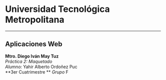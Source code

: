 # Universidad Tecnológica Metropolitana
---
## Aplicaciones Web
**Mtro. Diego Iván May Tuz**  
*Práctica 2: Maquetado*  
*Alumno:* Yahir Alberto Ordoñez Puc  
**3er Cuatrimestre **
*Grupo* F
